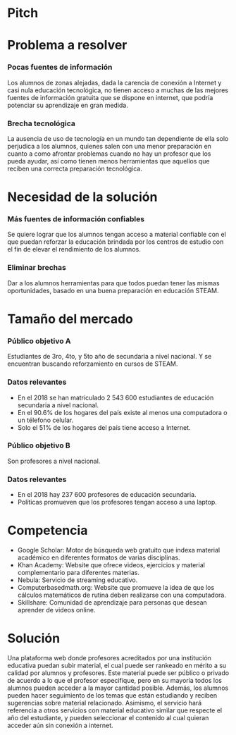 # Pitch

# Problema a resolver

### Pocas fuentes de información

Los alumnos de zonas alejadas, dada la carencia de conexión a Internet y casi nula educación tecnológica, no tienen acceso a muchas de las mejores fuentes de información gratuita que se dispone en internet, que podría potenciar su aprendizaje en gran medida.

### Brecha tecnológica

La ausencia de uso de tecnología en un mundo tan dependiente de ella solo perjudica a los alumnos, quienes salen con una menor preparación en cuanto a como afrontar problemas cuando no hay un profesor que los pueda ayudar, así como tienen menos herramientas que aquellos que reciben una correcta preparación tecnológica.

# Necesidad de la solución

### Más fuentes de información confiables
Se quiere lograr que los alumnos tengan acceso a material confiable con el que puedan reforzar la educación brindada por los centros de estudio con el fin de elevar el rendimiento de los alumnos.

### Eliminar brechas
Dar a los alumnos herramientas para que todos puedan tener las mismas oportunidades, basado en una buena preparación en educación STEAM.

# Tamaño del mercado

### Público objetivo A

Estudiantes de 3ro, 4to, y 5to año de secundaria a nivel nacional. Y se encuentran buscando reforzamiento en cursos de STEAM.

### Datos relevantes 

 - En el 2018 se han matriculado 2 543 600 estudiantes de educación secundaria a nivel nacional. 
 - En el 90.6% de los hogares del país existe al menos una computadora o un télefono celular.
 - Solo el 51% de los hogares del país tiene acceso a Internet.
  
### Público objetivo B

Son profesores a nivel nacional. 

### Datos relevantes 

 - En el 2018 hay 237 600 profesores de educación secundaria.
 - Políticas promueven que los profesores tengan acceso a una laptop.
 
# Competencia

- Google Scholar: Motor de búsqueda web gratuito que indexa material académico en diferentes formatos de varias disciplinas.
- Khan Academy: Website que ofrece videos, ejercicios y material complementario para diferentes materias.
- Nebula: Servicio de streaming educativo.
- Computerbasedmath.org: Website que promueve la idea de que los cálculos matemáticos de rutina deben realizarse con una computadora.
- Skillshare: Comunidad de aprendizaje para personas que desean aprender de videos online.
 
# Solución

Una plataforma web donde profesores acreditados por una institución educativa puedan subir material, el cual puede ser rankeado en mérito a su calidad por alumnos y profesores. Este material puede ser público o privado de acuerdo a lo que el profesor especifíque, pero en su mayoría todos los alumnos pueden acceder a la mayor cantidad posible. Además, los alumnos pueden hacer seguimiento de los temas que están estudiando y reciben sugerencias sobre material relacionado. Asimismo, el servicio hará referencia a otros servicios con material educativo similar que respecte el año del estudiante, y pueden seleccionar el contenido al cual quieran acceder aún sin conexión a internet.


